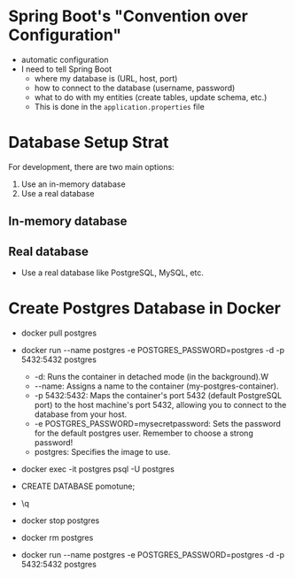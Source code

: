 # Spring Boot's "Convention over Configuration"

- automatic configuration
- I need to tell Spring Boot
  - where my database is (URL, host, port)
  - how to connect to the database (username, password)
  - what to do with my entities (create tables, update schema, etc.)
  - This is done in the `application.properties` file

# Database Setup Strat

For development, there are two main options:

1. Use an in-memory database
2. Use a real database

## In-memory database

## Real database

- Use a real database like PostgreSQL, MySQL, etc.

# Create Postgres Database in Docker

- docker pull postgres
- docker run --name postgres -e POSTGRES_PASSWORD=postgres -d -p 5432:5432 postgres

  - -d: Runs the container in detached mode (in the background).W
  - --name: Assigns a name to the container (my-postgres-container).
  - -p 5432:5432: Maps the container's port 5432 (default PostgreSQL port) to the host machine's port 5432, allowing you to connect to the database from your host.
  - -e POSTGRES_PASSWORD=mysecretpassword: Sets the password for the default postgres user. Remember to choose a strong password!
  - postgres: Specifies the image to use.

- docker exec -it postgres psql -U postgres
- CREATE DATABASE pomotune;
- \q
- docker stop postgres
- docker rm postgres
- docker run --name postgres -e POSTGRES_PASSWORD=postgres -d -p 5432:5432 postgres
